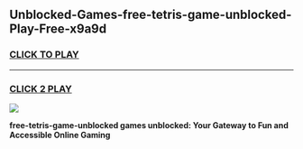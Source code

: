 
## Unblocked-Games-free-tetris-game-unblocked-Play-Free-x9a9d
<h3>
<a href="https://premium76.site?title=free-tetris-game-unblocked&ref=23A">CLICK TO PLAY</a></h3>
<hr>

<h3>
<a href="https://premium76.site?title=free-tetris-game-unblocked&ref=23A">CLICK 2 PLAY</a>
  
</h3>

<a href="https://premium76.site?title=free-tetris-game-unblocked&ref=23A"><img src="https://clearcache.store/games.png"></a>


**free-tetris-game-unblocked games unblocked: Your Gateway to Fun and Accessible Online Gaming**
